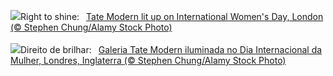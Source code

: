 ![](https://www.bing.com/th?id=OHR.TateLightUp_EN-GB9793906084_UHD.jpg&w=1000)Right to shine:&nbsp;&ensp;[Tate Modern lit up on International Women's Day, London (© Stephen Chung/Alamy Stock Photo)](https://www.bing.com/th?id=OHR.TateLightUp_EN-GB9793906084_UHD.jpg)
<br><br/>
![](https://www.bing.com/th?id=OHR.TateLightUp_PT-BR7094951242_UHD.jpg&w=1000)Direito de brilhar:&nbsp;&ensp;[Galeria Tate Modern iluminada no Dia Internacional da Mulher, Londres, Inglaterra (© Stephen Chung/Alamy Stock Photo)](https://www.bing.com/th?id=OHR.TateLightUp_PT-BR7094951242_UHD.jpg)
<br><br/>
